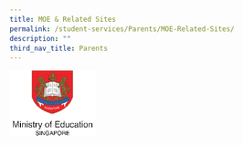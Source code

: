 ```yaml
---
title: MOE & Related Sites
permalink: /student-services/Parents/MOE-Related-Sites/
description: ""
third_nav_title: Parents
---
```

<div>

<a href="[https://www-broadricksec-moe-edu-sg-admin.cwp.sg/cca/uniformed-groups/red-cross](https://www-broadricksec-moe-edu-sg-admin.cwp.sg/cca/uniformed-groups/red-cross)" target = "\_blank">

<img style="width:30%" src="/images/Useful%20Links/Parents/MOE%20&%20Related%20Sites/M1.png">

</a>

</div>

<div>

</div>

</div>